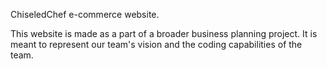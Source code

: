 ChiseledChef e-commerce website.

This website is made as a part of a broader business planning project. It is meant to represent our team's vision and the coding capabilities of the team.
